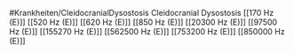 #Krankheiten/CleidocranialDysostosis
Cleidocranial Dysostosis
[[170 Hz (E)]]
[[520 Hz (E)]]
[[620 Hz (E)]]
[[850 Hz (E)]]
[[20300 Hz (E)]]
[[97500 Hz (E)]]
[[155270 Hz (E)]]
[[562500 Hz (E)]]
[[753200 Hz (E)]]
[[850000 Hz (E)]]